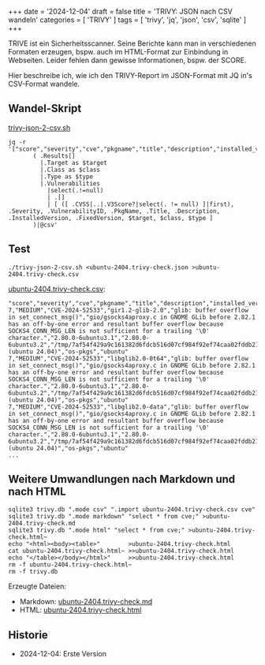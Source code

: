 +++
date = '2024-12-04'
draft = false
title = 'TRIVY: JSON nach CSV wandeln'
categories = [ 'TRIVY' ]
tags = [ 'trivy', 'jq', 'json', 'csv', 'sqlite' ]
+++

<!--
TRIVY: JSON nach CSV wandeln
=========================
-->

TRIVE ist ein Sicherheitsscanner. Seine Berichte
kann man in verschiedenen Formaten erzeugen, bspw.
auch im HTML-Format zur Einbindung in Webseiten.
Leider fehlen dann gewisse Informationen, bspw. der SCORE.

Hier beschreibe ich, wie ich den TRIVY-Report im JSON-Format
mit JQ in's CSV-Format wandele.

<!--more-->

Wandel-Skript
-------------

[trivy-json-2-csv.sh](trivy-json-2-csv.sh)

```
jq -r '["score","severity","cve","pkgname","title","description","installed_version","fixed_version","target","class","type"],
       ( .Results[]
         |.Target as $target
         |.Class as $class
         |.Type as $type
         |.Vulnerabilities
           |select(.!=null)
           | .[]
           | [ ([ .CVSS|..|.V3Score?|select(. != null) ]|first), .Severity, .VulnerabilityID, .PkgName, .Title, .Description, .InstalledVersion, .FixedVersion, $target, $class, $type ]
       )|@csv'
```

Test
----

```
./trivy-json-2-csv.sh <ubuntu-2404.trivy-check.json >ubuntu-2404.trivy-check.csv
```

[ubuntu-2404.trivy-check.csv](ubuntu-2404.trivy-check.csv):

```csv
"score","severity","cve","pkgname","title","description","installed_version","fixed_version","target","class","type"
7,"MEDIUM","CVE-2024-52533","gir1.2-glib-2.0","glib: buffer overflow in set_connect_msg()","gio/gsocks4aproxy.c in GNOME GLib before 2.82.1 has an off-by-one error and resultant buffer overflow because SOCKS4_CONN_MSG_LEN is not sufficient for a trailing '\0' character.","2.80.0-6ubuntu3.1","2.80.0-6ubuntu3.2","/tmp/7af54f429a9c161382d6fdcb516d07cf984f92ef74caa02fddb218babeddd81d.sbom.json (ubuntu 24.04)","os-pkgs","ubuntu"
7,"MEDIUM","CVE-2024-52533","libglib2.0-0t64","glib: buffer overflow in set_connect_msg()","gio/gsocks4aproxy.c in GNOME GLib before 2.82.1 has an off-by-one error and resultant buffer overflow because SOCKS4_CONN_MSG_LEN is not sufficient for a trailing '\0' character.","2.80.0-6ubuntu3.1","2.80.0-6ubuntu3.2","/tmp/7af54f429a9c161382d6fdcb516d07cf984f92ef74caa02fddb218babeddd81d.sbom.json (ubuntu 24.04)","os-pkgs","ubuntu"
7,"MEDIUM","CVE-2024-52533","libglib2.0-data","glib: buffer overflow in set_connect_msg()","gio/gsocks4aproxy.c in GNOME GLib before 2.82.1 has an off-by-one error and resultant buffer overflow because SOCKS4_CONN_MSG_LEN is not sufficient for a trailing '\0' character.","2.80.0-6ubuntu3.1","2.80.0-6ubuntu3.2","/tmp/7af54f429a9c161382d6fdcb516d07cf984f92ef74caa02fddb218babeddd81d.sbom.json (ubuntu 24.04)","os-pkgs","ubuntu"
...
```

Weitere Umwandlungen nach Markdown und nach HTML
------------------------------------------------

```
sqlite3 trivy.db ".mode csv" ".import ubuntu-2404.trivy-check.csv cve"
sqlite3 trivy.db ".mode markdown" "select * from cve;" >ubuntu-2404.trivy-check.md
sqlite3 trivy.db ".mode html" "select * from cve;" >ubuntu-2404.trivy-check.html~
echo "<html><body><table>"        >ubuntu-2404.trivy-check.html
cat ubuntu-2404.trivy-check.html~ >>ubuntu-2404.trivy-check.html
echo "</table></body></html>"     >>ubuntu-2404.trivy-check.html
rm -f ubuntu-2404.trivy-check.html~
rm -f trivy.db
```

Erzeugte Dateien:

- Markdown: [ubuntu-2404.trivy-check.md](ubuntu-2404.trivy-check.md.txt)
- HTML: [ubuntu-2404.trivy-check.html](ubuntu-2404.trivy-check.html.txt)

Historie
--------

- 2024-12-04: Erste Version
